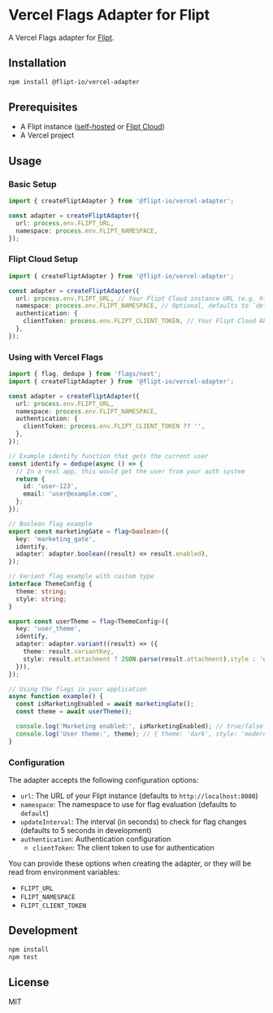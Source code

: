 # Vercel Flags Adapter for Flipt

A Vercel Flags adapter for [Flipt](https://flipt.io).

## Installation

```bash
npm install @flipt-io/vercel-adapter
```

## Prerequisites

- A Flipt instance ([self-hosted](https://docs.flipt.io/installation/overview) or [Flipt Cloud](https://docs.flipt.io/cloud/overview))
- A Vercel project

## Usage

### Basic Setup

```typescript
import { createFliptAdapter } from '@flipt-io/vercel-adapter';

const adapter = createFliptAdapter({
  url: process.env.FLIPT_URL,
  namespace: process.env.FLIPT_NAMESPACE,
});
```

### Flipt Cloud Setup

```typescript
import { createFliptAdapter } from '@flipt-io/vercel-adapter';

const adapter = createFliptAdapter({
  url: process.env.FLIPT_URL, // Your Flipt Cloud instance URL (e.g. https://{your-flipt-cloud-instance}.flipt.cloud)
  namespace: process.env.FLIPT_NAMESPACE, // Optional, defaults to `default`
  authentication: {
    clientToken: process.env.FLIPT_CLIENT_TOKEN, // Your Flipt Cloud API key
  },
});
```

### Using with Vercel Flags

```typescript
import { flag, dedupe } from 'flags/next';
import { createFliptAdapter } from '@flipt-io/vercel-adapter';

const adapter = createFliptAdapter({
  url: process.env.FLIPT_URL,
  namespace: process.env.FLIPT_NAMESPACE,
  authentication: {
    clientToken: process.env.FLIPT_CLIENT_TOKEN ?? '',
  },
});

// Example identify function that gets the current user
const identify = dedupe(async () => {
  // In a real app, this would get the user from your auth system
  return {
    id: 'user-123',
    email: 'user@example.com',
  };
});

// Boolean flag example
export const marketingGate = flag<boolean>({
  key: 'marketing_gate',
  identify,
  adapter: adapter.boolean((result) => result.enabled),
});

// Variant flag example with custom type
interface ThemeConfig {
  theme: string;
  style: string;
}

export const userTheme = flag<ThemeConfig>({
  key: 'user_theme',
  identify,
  adapter: adapter.variant((result) => ({
    theme: result.variantKey,
    style: result.attachment ? JSON.parse(result.attachment).style : 'default',
  })),
});

// Using the flags in your application
async function example() {
  const isMarketingEnabled = await marketingGate();
  const theme = await userTheme();

  console.log('Marketing enabled:', isMarketingEnabled); // true/false
  console.log('User theme:', theme); // { theme: 'dark', style: 'modern' }
}
```

### Configuration

The adapter accepts the following configuration options:

- `url`: The URL of your Flipt instance (defaults to `http://localhost:8080`)
- `namespace`: The namespace to use for flag evaluation (defaults to `default`)
- `updateInterval`: The interval (in seconds) to check for flag changes (defaults to 5 seconds in development)
- `authentication`: Authentication configuration
  - `clientToken`: The client token to use for authentication

You can provide these options when creating the adapter, or they will be read from environment variables:

- `FLIPT_URL`
- `FLIPT_NAMESPACE`
- `FLIPT_CLIENT_TOKEN`

## Development

```bash
npm install
npm test
```

## License

MIT
